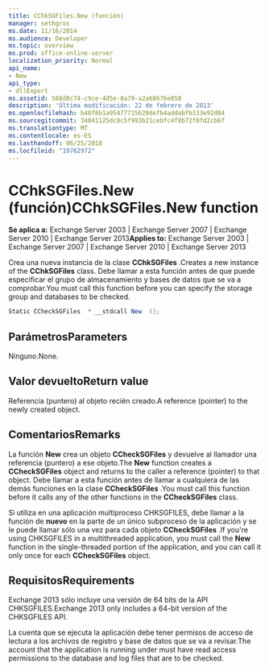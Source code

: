 ```yaml
---
title: CChkSGFiles.New (función)
manager: sethgros
ms.date: 11/16/2014
ms.audience: Developer
ms.topic: overview
ms.prod: office-online-server
localization_priority: Normal
api_name:
- New
api_type:
- dllExport
ms.assetid: 588d8c74-c9ce-4d5e-8a79-a2a68676e858
description: 'Última modificación: 22 de febrero de 2013'
ms.openlocfilehash: b40f8b1a95477715b29defb4addabfb333e92d04
ms.sourcegitcommit: 34041125dc8c5f993b21cebfc4f8b72f0fd2cb6f
ms.translationtype: MT
ms.contentlocale: es-ES
ms.lasthandoff: 06/25/2018
ms.locfileid: "19762972"
---
```

# <a name="cchksgfilesnew-function"></a><span data-ttu-id="c67f3-103">CChkSGFiles.New (función)</span><span class="sxs-lookup"><span data-stu-id="c67f3-103">CChkSGFiles.New function</span></span>

<span data-ttu-id="c67f3-104">**Se aplica a:** Exchange Server 2003 | Exchange Server 2007 | Exchange Server 2010 | Exchange Server 2013</span><span class="sxs-lookup"><span data-stu-id="c67f3-104">**Applies to:** Exchange Server 2003 | Exchange Server 2007 | Exchange Server 2010 | Exchange Server 2013</span></span>
  
<span data-ttu-id="c67f3-105">Crea una nueva instancia de la clase **CChkSGFiles** .</span><span class="sxs-lookup"><span data-stu-id="c67f3-105">Creates a new instance of the **CChkSGFiles** class.</span></span> <span data-ttu-id="c67f3-106">Debe llamar a esta función antes de que puede especificar el grupo de almacenamiento y bases de datos que se va a comprobar.</span><span class="sxs-lookup"><span data-stu-id="c67f3-106">You must call this function before you can specify the storage group and databases to be checked.</span></span> 
  
```cs
Static CCheckSGFiles  * __stdcall New  ();

```

## <a name="parameters"></a><span data-ttu-id="c67f3-107">Parámetros</span><span class="sxs-lookup"><span data-stu-id="c67f3-107">Parameters</span></span>

<span data-ttu-id="c67f3-108">Ninguno.</span><span class="sxs-lookup"><span data-stu-id="c67f3-108">None.</span></span>
  
## <a name="return-value"></a><span data-ttu-id="c67f3-109">Valor devuelto</span><span class="sxs-lookup"><span data-stu-id="c67f3-109">Return value</span></span>

<span data-ttu-id="c67f3-110">Referencia (puntero) al objeto recién creado.</span><span class="sxs-lookup"><span data-stu-id="c67f3-110">A reference (pointer) to the newly created object.</span></span>
  
## <a name="remarks"></a><span data-ttu-id="c67f3-111">Comentarios</span><span class="sxs-lookup"><span data-stu-id="c67f3-111">Remarks</span></span>

<span data-ttu-id="c67f3-112">La función **New** crea un objeto **CCheckSGFiles** y devuelve al llamador una referencia (puntero) a ese objeto.</span><span class="sxs-lookup"><span data-stu-id="c67f3-112">The **New** function creates a **CCheckSGFiles** object and returns to the caller a reference (pointer) to that object.</span></span> <span data-ttu-id="c67f3-113">Debe llamar a esta función antes de llamar a cualquiera de las demás funciones en la clase **CCheckSGFiles** .</span><span class="sxs-lookup"><span data-stu-id="c67f3-113">You must call this function before it calls any of the other functions in the **CCheckSGFiles** class.</span></span> 
  
<span data-ttu-id="c67f3-114">Si utiliza en una aplicación multiproceso CHKSGFILES, debe llamar a la función de **nuevo** en la parte de un único subproceso de la aplicación y se le puede llamar sólo una vez para cada objeto **CCheckSGFiles** .</span><span class="sxs-lookup"><span data-stu-id="c67f3-114">If you're using CHKSGFILES in a multithreaded application, you must call the **New** function in the single-threaded portion of the application, and you can call it only once for each **CCheckSGFiles** object.</span></span> 
  
## <a name="requirements"></a><span data-ttu-id="c67f3-115">Requisitos</span><span class="sxs-lookup"><span data-stu-id="c67f3-115">Requirements</span></span>

<span data-ttu-id="c67f3-116">Exchange 2013 sólo incluye una versión de 64 bits de la API CHKSGFILES.</span><span class="sxs-lookup"><span data-stu-id="c67f3-116">Exchange 2013 only includes a 64-bit version of the CHKSGFILES API.</span></span>
  
<span data-ttu-id="c67f3-117">La cuenta que se ejecuta la aplicación debe tener permisos de acceso de lectura a los archivos de registro y base de datos que se va a revisar.</span><span class="sxs-lookup"><span data-stu-id="c67f3-117">The account that the application is running under must have read access permissions to the database and log files that are to be checked.</span></span>
  

